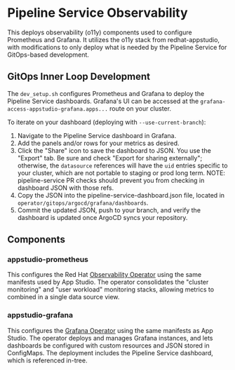 # Pipeline Service Observability

This deploys observability (o11y) components used to configure Prometheus and
Grafana. It utilizes the o11y stack from redhat-appstudio, with modifications
to only deploy what is needed by the Pipeline Service for GitOps-based
development.

## GitOps Inner Loop Development

The `dev_setup.sh` configures Prometheus and Grafana to deploy the Pipeline
Service dashboards. Grafana's UI can be accessed at the
`grafana-access-appstudio-grafana.apps...` route on your cluster.

To iterate on your dashboard (deploying with `--use-current-branch`):

1. Navigate to the Pipeline Service dashboard in Grafana.
2. Add the panels and/or rows for your metrics as desired.
3. Click the "Share" icon to save the dashboard to JSON.  You use the "Export" tab.  Be sure and check "Export for sharing externally"; otherwise, the `datasource` references will have the `uid` entries specific to your cluster, which are not portable to staging or prod long term.  NOTE: pipeline-service PR checks should prevent you from checking in dashboard JSON with those refs.
4. Copy the JSON into the pipeline-service-dashboard.json file, located in
   `operator/gitops/argocd/grafana/dashboards`.
5. Commit the updated JSON, push to your branch, and verify the dashboard is
   updated once ArgoCD syncs your repository.

## Components

### appstudio-prometheus

This configures the Red Hat
[Observability Operator](https://github.com/rhobs/observability-operator) using
the same manifests used by App Studio. The operator consolidates the "cluster
monitoring" and "user workload" monitoring stacks, allowing metrics to combined
in a single data source view.

### appstudio-grafana

This configures the [Grafana Operator](https://github.com/grafana-operator/grafana-operator)
using the same manifests as App Studio. The operator deploys and manages
Grafana instances, and lets dashboards be configured with custom resources and
JSON stored in ConfigMaps. The deployment includes the Pipeline Service
dashboard, which is referenced in-tree.
